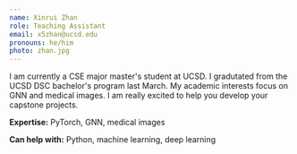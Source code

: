 ```yaml
---
name: Xinrui Zhan
role: Teaching Assistant
email: x5zhan@ucsd.edu
pronouns: he/him
photo: zhan.jpg
---
```


I am currently a CSE major master's student at UCSD. I gradutated from the UCSD DSC bachelor's program last March. My academic interests focus on GNN and medical images. I am really excited to help you develop your capstone projects.

**Expertise:** PyTorch, GNN, medical images

**Can help with:** Python, machine learning, deep learning